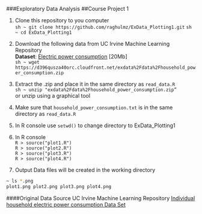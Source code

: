 ###Exploratory Data Analysis 
##Course Project 1

1.  Clone this repository to you computer<br>
 ```sh ~ git clone https://github.com/raghulmz/ExData_Plotting1.git```
 ```sh ~ cd ExData_Plotting1```<br>

2. Download the following data from UC Irvine Machine Learning Repository<br>
<b>Dataset</b>: <a href="https://d396qusza40orc.cloudfront.net/exdata%2Fdata%2Fhousehold_power_consumption.zip">
Electric power consumption</a> [20Mb]<br>
```sh ~ wget https://d396qusza40orc.cloudfront.net/exdata%2Fdata%2Fhousehold_power_consumption.zip```

3. Extract the .zip and place it in the same directory as `read_data.R`<br>
   ```sh ~ unzip "exdata%2Fdata%2Fhousehold_power_consumption.zip”```<br>
   or unzip using a graphical tool

4. Make sure that `household_power_consumption.txt` is in the same directory as `read_data.R`

5. In R console use `setwd()` to change directory to ExData_Plotting1 

6. In R console <br>
```R > source("plot1.R")```<br>
```R > source("plot2.R")```<br>
```R > source("plot3.R")```<br>
```R > source("plot4.R")```<br>

7. Output Data files will be created in the working directory<br>
 
```sh
~ ls *.png
plot1.png plot2.png plot3.png plot4.png
```

####Original Data Source
UC Irvine Machine Learning Repository
[Individual household electric power consumption Data Set](https://archive.ics.uci.edu/ml/datasets/Individual+household+electric+power+consumption)